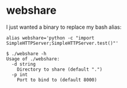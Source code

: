 # webshare
I just wanted a binary to replace my bash alias:

```
alias webshare='python -c "import SimpleHTTPServer;SimpleHTTPServer.test()"'
```


```
$ ./webshare -h
Usage of ./webshare:
  -d string
    Directory to share (default ".")
  -p int
    Port to bind to (default 8000)
```
